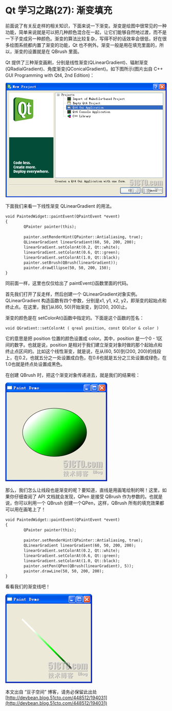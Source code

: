 # Qt 学习之路(27): 渐变填充

前面说了有关反走样的相关知识，下面来说一下渐变。渐变是绘图中很常见的一种功能，简单来说就是可以把几种颜色混合在一起，让它们能够自然地过渡，而不是一下子变成另一种颜色。渐变的算法比较复杂，写得不好的话效率会很低，好在很多绘图系统都内置了渐变的功能，Qt 也不例外。渐变一般是用在填充里面的，所以，渐变的设置就是在 QBrush 里面。

Qt 提供了三种渐变画刷，分别是线性渐变(QLinearGradient)、辐射渐变(QRadialGradient)、角度渐变(QConicalGradient)。如下图所示(图片出自 C++ GUI Programming with Qt4, 2nd Edition)：

![](images/1.png)

下面我们来看一下线性渐变 QLinearGradient 的用法。

```
void PaintedWidget::paintEvent(QPaintEvent *event) 
{ 
        QPainter painter(this); 
 
        painter.setRenderHint(QPainter::Antialiasing, true); 
        QLinearGradient linearGradient(60, 50, 200, 200); 
        linearGradient.setColorAt(0.2, Qt::white); 
        linearGradient.setColorAt(0.6, Qt::green); 
        linearGradient.setColorAt(1.0, Qt::black); 
        painter.setBrush(QBrush(linearGradient)); 
        painter.drawEllipse(50, 50, 200, 150); 
}
```

同前面一样，这里也仅仅给出了 paintEvent()函数里面的代码。
 
首先我们打开了反走样，然后创建一个 QLinearGradient对象实例。QLinearGradient 构造函数有四个参数，分别是x1, y1, x2, y2，即渐变的起始点和终止点。在这里，我们从(60, 50)开始渐变，到(200, 200)止。
 
渐变的颜色是在 setColorAt()函数中指定的。下面是这个函数的签名：

```
void QGradient::setColorAt ( qreal position, const QColor & color )
```

它的意思是把 position 位置的颜色设置成 color。其中，position 是一个0 - 1区间的数字。也就是说，position 是相对于我们建立渐变对象时做的那个起始点和终止点区间的。比如这个线性渐变，就是说，在从(60, 50)到(200, 200)的线段上，在0.2，也就五分之一处设置成白色，在0.6也就是五分之三处设置成绿色，在1.0也就是终点处设置成黑色。
 
在创建 QBrush 时，把这个渐变对象传递进去，就是我们的结果啦：
 
![](images/43.png)

那么，我们怎么让线段也是渐变的呢？要知道，直线是用画笔绘制的啊！这里，如果你仔细查阅了 API 文档就会发现，QPen 是接受 QBrush 作为参数的。也就是说，你可以利用一个 QBrush 创建一个QPen，这样，QBrush 所有的填充效果都可以用在画笔上了！
 
```
void PaintedWidget::paintEvent(QPaintEvent *event) 
{ 
        QPainter painter(this); 
 
        painter.setRenderHint(QPainter::Antialiasing, true); 
        QLinearGradient linearGradient(60, 50, 200, 200); 
        linearGradient.setColorAt(0.2, Qt::white); 
        linearGradient.setColorAt(0.6, Qt::green); 
        linearGradient.setColorAt(1.0, Qt::black); 
        painter.setPen(QPen(QBrush(linearGradient), 5)); 
        painter.drawLine(50, 50, 200, 200); 
}
```

看看我们的渐变线吧！

![](images/44.png)

本文出自 “豆子空间” 博客，请务必保留此出处 [http://devbean.blog.51cto.com/448512/194031](http://devbean.blog.51cto.com/448512/194031)